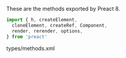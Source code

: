 These are the methods exported by Preact 8.

```js
import { h, createElement,
  cloneElement, createRef, Component,
  render, rerender, options,
} from 'preact'
```

<typedef narrow flatten>types/methods.xml</typedef>